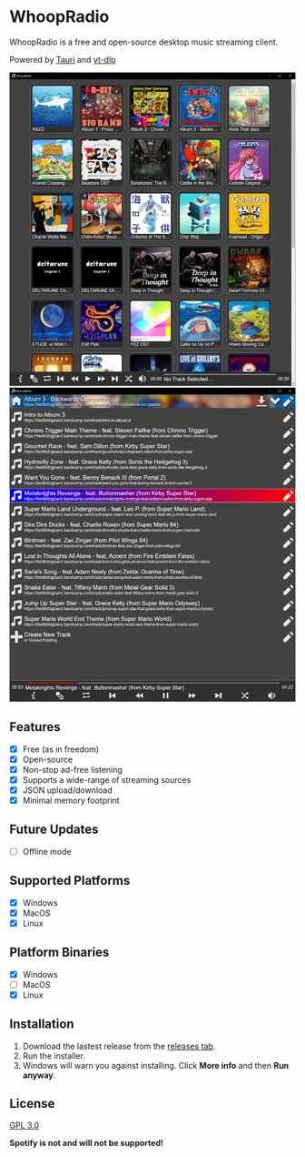 # WhoopRadio

WhoopRadio is a free and open-source desktop music streaming client.

Powered by [Tauri](https://github.com/tauri-apps/tauri) and [yt-dlp](https://github.com/yt-dlp/yt-dlp)

![Screenshot 1](/screenshot_1.png)
![Screenshot 2](/screenshot_2.png)

## Features

- [x] Free (as in freedom)
- [x] Open-source
- [x] Non-stop ad-free listening
- [x] Supports a wide-range of streaming sources
- [x] JSON upload/download
- [x] Minimal memory footprint

## Future Updates

- [ ] Offline mode

## Supported Platforms

- [x] Windows
- [x] MacOS
- [x] Linux

## Platform Binaries

- [x] Windows
- [ ] MacOS
- [x] Linux

## Installation

1. Download the lastest release from the [releases tab](https://github.com/KenanTurner/WhoopRadioDesktop/releases).  
2. Run the installer.
3. Windows will warn you against installing. Click **More info** and then **Run anyway**.

## License
[GPL 3.0](/LICENSE.txt)

**Spotify is not and will not be supported!**
